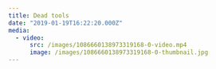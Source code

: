 ```yaml
---
title: Dead tools
date: "2019-01-19T16:22:20.000Z"
media:
  - video:
      src: /images/1086660138973319168-0-video.mp4
      image: /images/1086660138973319168-0-thumbnail.jpg
---
```

